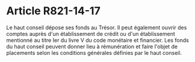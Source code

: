 # Article R821-14-17

Le haut conseil dépose ses fonds au Trésor. Il peut également ouvrir des comptes auprès d'un établissement de crédit ou d'un établissement mentionné au titre Ier du livre V du code monétaire et financier. Les fonds du haut conseil peuvent donner lieu à rémunération et faire l'objet de placements selon les conditions générales définies par le haut conseil.
